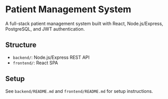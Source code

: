 # Patient Management System

A full-stack patient management system built with React, Node.js/Express, PostgreSQL, and JWT authentication.

## Structure

- `backend/`: Node.js/Express REST API
- `frontend/`: React SPA

## Setup

See `backend/README.md` and `frontend/README.md` for setup instructions.